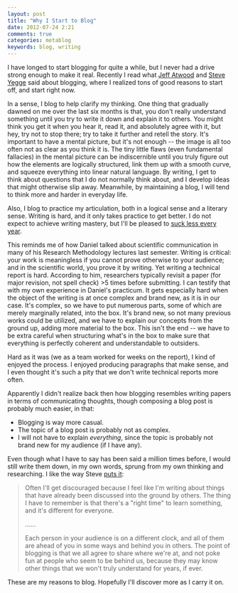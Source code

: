 ```yaml
---
layout: post
title: "Why I Start to Blog"
date: 2012-07-24 2:21
comments: true
categories: metablog
keywords: blog, writing
---
```


I have longed to start blogging for quite a while, but I never had a drive strong enough to make it real. Recently I read what [Jeff Atwood](http://www.codinghorror.com/blog/2012/07/coding-horror-the-book.html) and [Steve Yegge](https://sites.google.com/site/steveyegge2/you-should-write-blogs) said about blogging, where I realized tons of good reasons to start off, and start right now.

<!-- more -->

In a sense, I blog to help clarify my thinking. One thing that gradually dawned on me over the last six months is that, you don't really understand something until you try to write it down and explain it to others. You might think you get it when you hear it, read it, and absolutely agree with it, but hey, try not to stop there; try to take it further and retell the story. It's important to have a mental picture, but it's not enough -- the image is all too often not as clear as you think it is. The tiny little flaws (even fundamental fallacies) in the mental picture can be indiscernible until you truly figure out how the elements are logically structured, link them up with a smooth curve, and squeeze everything into linear natural language. By writing, I get to think about questions that I do not normally think about, and I develop ideas that might otherwise slip away. Meanwhile, by maintaining a blog, I will tend to think more and harder in everyday life.

Also, I blog to practice my articulation, both in a logical sense and a literary sense. Writing is hard, and it only takes practice to get better. I do not expect to achieve writing mastery, but I'll be pleased to [suck less every year](http://www.codinghorror.com/blog/2006/03/sucking-less-every-year.html).

This reminds me of how Daniel talked about scientific communication in many of his Research Methodology lectures last semester. Writing is critical: your work is meaningless if you cannot prove otherwise to your audience; and in the scientific world, you prove it by writing. Yet writing a technical report is hard. According to him, researchers typically revisit a paper (for major revision, not spell check) >5 times before submitting. I can testify that with my own experience in Daniel's practicum. It gets especially hard when the object of the writing is at once complex and brand new, as it is in our case. It's complex, so we have to put numerous parts, some of which are merely marginally related, into the box. It's brand new, so not many previous works could be utilized, and we have to explain our concepts from the ground up, adding more material to the box. This isn't the end -- we have to be extra careful when structuring what's in the box to make sure that everything is perfectly coherent and understandable to outsiders.

Hard as it was (we as a team worked for weeks on the report), I kind of enjoyed the process. I enjoyed producing paragraphs that make sense, and I even thought it's such a pity that we don't write technical reports more often.

Apparently I didn't realize back then how blogging resembles writing papers in terms of communicating thoughts, though composing a blog post is probably much easier, in that:

* Blogging is way more casual.
* The topic of a blog post is probably not as complex.
* I will not have to explain _everything_, since the topic is probably not brand new for my audience (if I have any).

Even though what I have to say has been said a million times before, I would still write them down, in my own words, sprung from my own thinking and researching. I like the way Steve [puts it](https://sites.google.com/site/steveyegge2/you-should-write-blogs):

> Often I'll get discouraged because I feel like I'm writing about things that have already been discussed into the ground by others. The thing I have to remember is that there's a "right time" to learn something, and it's different for everyone.
>
> ......
>
> Each person in your audience is on a different clock, and all of them are ahead of you in some ways and behind you in others. The point of blogging is that we all agree to share where we're at, and not poke fun at people who seem to be behind us, because they may know other things that we won't truly understand for years, if ever.

These are my reasons to blog. Hopefully I'll discover more as I carry it on.